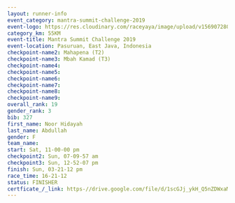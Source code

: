 ```yaml
---
layout: runner-info 
event_category: mantra-summit-challenge-2019 
event-logo: https://res.cloudinary.com/raceyaya/image/upload/v1569072809/logo/mantra-image_segrbx.jpg
category_km: 55KM 
event-title: Mantra Summit Challenge 2019 
event-location: Pasuruan, East Java, Indonesia 
checkpoint-name2: Mahapena (T2) 
checkpoint-name3: Mbah Kamad (T3) 
checkpoint-name4: 
checkpoint-name5: 
checkpoint-name6: 
checkpoint-name7: 
checkpoint-name8: 
checkpoint-name9: 
overall_rank: 19
gender_rank: 3
bib: 327
first_name: Noor Hidayah
last_name: Abdullah
gender: F
team_name: 
start: Sat, 11-00-00 pm
checkpoint2: Sun, 07-09-57 am
checkpoint3: Sun, 12-52-07 pm
finish: Sun, 03-21-12 pm
race_time: 16-21-12
status: FINISHER
certficate_/_link: https-//drive.google.com/file/d/1scGJj_ykH_Q5nZDWxaM8Ytu6cUW8BtvO/view?usp=sharing","Certficate")
---
```

